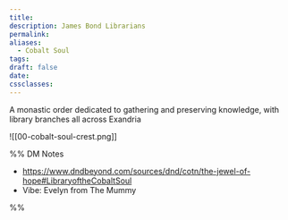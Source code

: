 ```yaml
---
title: 
description: James Bond Librarians
permalink: 
aliases:
  - Cobalt Soul
tags: 
draft: false
date: 
cssclasses:
---
```

A monastic order dedicated to gathering and preserving knowledge, with library branches all across Exandria

![[00-cobalt-soul-crest.png]] 


%% DM Notes

- https://www.dndbeyond.com/sources/dnd/cotn/the-jewel-of-hope#LibraryoftheCobaltSoul
- Vibe: Evelyn from The Mummy

%%
